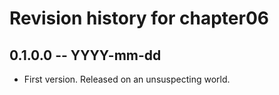 # Revision history for chapter06

## 0.1.0.0 -- YYYY-mm-dd

* First version. Released on an unsuspecting world.
